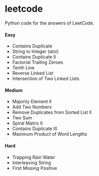 # leetcode
Python code for the answers of LeetCode.

#### Easy
- Contains Duplicate
- String to Integer (atoi)
- Contains Duplicate II
- Factorial Trailing Zeroes
- Tenth Line
- Reverse Linked List
- Intersection of Two Linked Lists

#### Medium
- Majority Element II
- Add Two Numbers
- Remove Duplicates from Sorted List II
- Two Sum
- Spiral Matrix II
- Contains Duplicate III
- Maximum Product of Word Lengths

#### Hard
- Trapping Rain Water
- Interleaving String
- First Missing Positive
